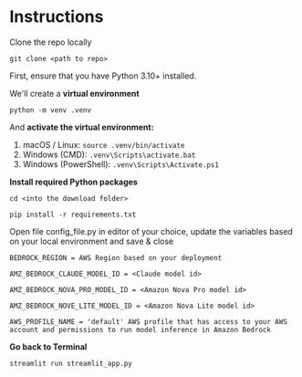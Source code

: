 
# Instructions

Clone the repo locally  

`git clone <path to repo>`

First, ensure that you have Python 3.10+ installed.

We'll create a **virtual environment**  

`python -m venv .venv`

And **activate the virtual environment:**
1. macOS / Linux: `source .venv/bin/activate`
2. Windows (CMD): `.venv\Scripts\activate.bat`
3. Windows (PowerShell): `.venv\Scripts\Activate.ps1`  

**Install required Python packages**  

`cd <into the download folder>`  

`pip install -r requirements.txt`  

Open file config_file.py in editor of your choice, update the variables based on your local environment and save & close 

`BEDROCK_REGION = AWS Region based on your deployment`

`AMZ_BEDROCK_CLAUDE_MODEL_ID = <Claude model id>`  

`AMZ_BEDROCK_NOVA_PRO_MODEL_ID = <Amazon Nova Pro model id>`  

`AMZ_BEDROCK_NOVE_LITE_MODEL_ID = <Amazon Nova Lite model id>`  

`AWS_PROFILE_NAME = 'default' AWS profile that has access to your AWS account and permissions to run model inference in Amazon Bedrock` 


**Go back to Terminal**  

`streamlit run streamlit_app.py`